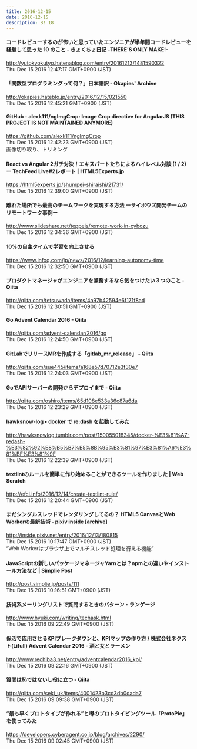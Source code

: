 ```yaml
---
title: 2016-12-15
date: 2016-12-15
description: B! 18
---
```


#### コードレビューするのが怖いと思っていたエンジニアが半年間コードレビューを経験して思った 10 のこと - きょくちょ日記 -THERE'S ONLY MAKE!-
http://yutokyokutyo.hatenablog.com/entry/20161213/1481590322<br>
Thu Dec 15 2016 12:47:17 GMT+0900 (JST)<br>


#### 「関数型プログラミングって何？」日本語訳 - Okapies' Archive
http://okapies.hateblo.jp/entry/2016/12/15/021550<br>
Thu Dec 15 2016 12:45:21 GMT+0900 (JST)<br>


#### GitHub - alexk111/ngImgCrop: Image Crop directive for AngularJS (THIS PROJECT IS NOT MAINTAINED ANYMORE)
https://github.com/alexk111/ngImgCrop<br>
Thu Dec 15 2016 12:42:23 GMT+0900 (JST)<br>
画像切り取り、トリミング


#### React vs Angular 2ガチ対決！エキスパートたちによるハイレベル対談 (1 / 2) ー TechFeed Live#2レポート | HTML5Experts.jp
https://html5experts.jp/shumpei-shiraishi/21731/<br>
Thu Dec 15 2016 12:39:00 GMT+0900 (JST)<br>


#### 離れた場所でも最高のチームワークを実現する方法 ーサイボウズ開発チームのリモートワーク事例ー
http://www.slideshare.net/teppeis/remote-work-in-cybozu<br>
Thu Dec 15 2016 12:34:36 GMT+0900 (JST)<br>


#### 10%の自主タイムで学習を向上させる
https://www.infoq.com/jp/news/2016/12/learning-autonomy-time<br>
Thu Dec 15 2016 12:32:50 GMT+0900 (JST)<br>


#### プロダクトマネージャがエンジニアを兼務するなら気をつけたい３つのこと - Qiita
http://qiita.com/tetsuwada/items/4a97b42594e6f171f8ad<br>
Thu Dec 15 2016 12:30:51 GMT+0900 (JST)<br>


#### Go Advent Calendar 2016 - Qiita
http://qiita.com/advent-calendar/2016/go<br>
Thu Dec 15 2016 12:24:50 GMT+0900 (JST)<br>


#### GitLabでリリースMRを作成する「gitlab_mr_release」 - Qiita
http://qiita.com/sue445/items/a168e57d70712e3f30e7<br>
Thu Dec 15 2016 12:24:03 GMT+0900 (JST)<br>


#### GoでAPIサーバーの開発からデプロイまで - Qiita
http://qiita.com/oshiro/items/65d108e533a36c87a6da<br>
Thu Dec 15 2016 12:23:29 GMT+0900 (JST)<br>


#### hawksnow-log • docker で re:dash を起動してみた
http://hawksnowlog.tumblr.com/post/150055018345/docker-%E3%81%A7-redash-%E3%82%92%E8%B5%B7%E5%8B%95%E3%81%97%E3%81%A6%E3%81%BF%E3%81%9F<br>
Thu Dec 15 2016 12:22:39 GMT+0900 (JST)<br>


####                 textlintのルールを簡単に作り始めることができるツールを作りました | Web Scratch            
http://efcl.info/2016/12/14/create-textlint-rule/<br>
Thu Dec 15 2016 12:20:44 GMT+0900 (JST)<br>


#### まだシングルスレッドでレンダリングしてるの？ HTML5 CanvasとWeb Workerの最新技術 - pixiv inside [archive]
http://inside.pixiv.net/entry/2016/12/13/180815<br>
Thu Dec 15 2016 10:17:47 GMT+0900 (JST)<br>
“Web Workerはブラウザ上でマルチスレッド処理を行える機能”


#### JavaScriptの新しいパッケージマネージャYarnとは？npmとの違いやインストール方法など | Simplie Post
http://post.simplie.jp/posts/111<br>
Thu Dec 15 2016 10:16:51 GMT+0900 (JST)<br>


#### 技術系メーリングリストで質問するときのパターン・ランゲージ
http://www.hyuki.com/writing/techask.html<br>
Thu Dec 15 2016 09:22:49 GMT+0900 (JST)<br>


#### 保活で応用させるKPIブレークダウンと、KPIマップの作り方 / 株式会社ネクスト(Lifull) Advent Calendar 2016 - 酒と女とラーメン
http://www.rechiba3.net/entry/adventcalendar2016_kpi/<br>
Thu Dec 15 2016 09:22:16 GMT+0900 (JST)<br>


#### 質問は恥ではないし役に立つ - Qiita
http://qiita.com/seki_uk/items/4001423b3cd3db0dada7<br>
Thu Dec 15 2016 09:09:38 GMT+0900 (JST)<br>


#### “最も早くプロトタイプが作れる”と噂のプロトタイピングツール「ProtoPie」を使ってみた
https://developers.cyberagent.co.jp/blog/archives/2290/<br>
Thu Dec 15 2016 09:02:45 GMT+0900 (JST)<br>


